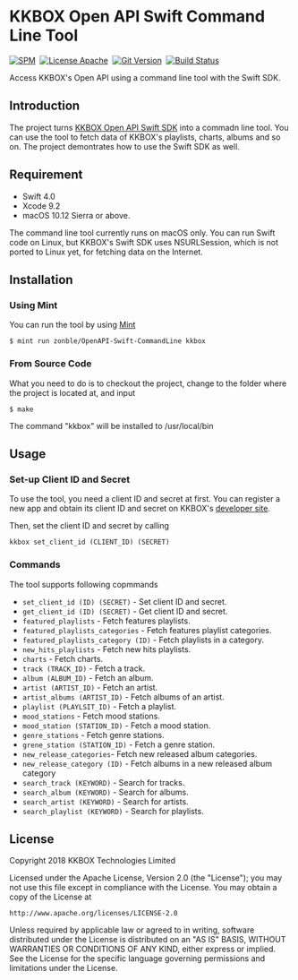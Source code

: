 # KKBOX Open API Swift Command Line Tool


[![SPM](https://img.shields.io/badge/spm-compatible-brightgreen.svg?style=flat)](https://swift.org/package-manager)&nbsp;
[![License Apache](https://img.shields.io/badge/license-Apache-green.svg?style=flat)](https://raw.githubusercontent.com/KKBOX/OpenAPI-Swift/master/LICENSE)&nbsp;
[![Git Version](https://img.shields.io/github/release/zonble/OpenAPI-Swift-CommandLine.svg)](https://github.com/zonble/OpenAPI-Swift-CommandLine/releases)&nbsp;
[![Build Status](https://travis-ci.org/zonble/OpenAPI-Swift-CommandLine.svg?branch=master)](https://travis-ci.org/zonble/OpenAPI-Swift-CommandLine)

Access KKBOX's Open API using a command line tool with the Swift SDK.

## Introduction

The project turns [KKBOX Open API Swift SDK](https://github.com/KKBOX/OpenAPI-Swift) into a commadn line tool. You can use the tool to fetch data of KKBOX's playlists, charts, albums and so on. The project demontrates how to use the Swift SDK as well.

## Requirement

- Swift 4.0
- Xcode 9.2
- macOS 10.12 Sierra or above.

The command line tool currently runs on macOS only. You can run Swift code on Linux, but KKBOX's Swift SDK uses NSURLSession, which is not ported to Linux yet, for fetching data on the Internet.

## Installation
### Using Mint

You can run the tool by using [Mint](https://github.com/yonaskolb/mint)

    $ mint run zonble/OpenAPI-Swift-CommandLine kkbox
### From Source Code

What you need to do is to checkout the project, change to the folder where the project is located at, and input

    $ make

The command "kkbox" will be installed to /usr/local/bin

## Usage

### Set-up Client ID and Secret

To use the tool, you need a client ID and secret at first. You can register a new app and obtain its client ID and secret on KKBOX's [developer site](https://developer.kkbox.com).

Then, set the client ID and secret by calling

    kkbox set_client_id (CLIENT_ID) (SECRET)

### Commands

The tool supports following copmmands

- `set_client_id (ID) (SECRET)` - Set client ID and secret.
- `get_client_id (ID) (SECRET)` - Get client ID and secret.
- `featured_playlists` - Fetch features playlists.
- `featured_playlists_categories` - Fetch features playlist categories.
- `featured_playlists_category (ID)` - Fetch playlists in a category.
- `new_hits_playlists` - Fetch new hits playlists.
- `charts` - Fetch charts.
- `track (TRACK_ID)` - Fetch a track.
- `album (ALBUM_ID)` - Fetch an album.
- `artist (ARTIST_ID)` - Fetch an artist.
- `artist_albums (ARTIST_ID)` - Fetch albums of an artist.
- `playlist (PLAYLSIT_ID)` - Fetch a playlist.
- `mood_stations` - Fetch mood stations.
- `mood_station (STATION_ID)` - Fetch a mood station.
- `genre_stations` - Fetch genre stations.
- `grene_station (STATION_ID)` - Fetch a genre station.
- `new_release_categories`- Fetch new released album categories.
- `new_release_category (ID)` - Fetch albums in a new released album category
- `search_track (KEYWORD)` - Search for tracks.
- `search_album (KEYWORD)` - Search for albums.
- `search_artist (KEYWORD)` - Search for artists.
- `search_playlist (KEYWORD)` - Search for playlists.

## License

Copyright 2018 KKBOX Technologies Limited

   Licensed under the Apache License, Version 2.0 (the "License");
   you may not use this file except in compliance with the License.
   You may obtain a copy of the License at

    http://www.apache.org/licenses/LICENSE-2.0

   Unless required by applicable law or agreed to in writing, software
   distributed under the License is distributed on an "AS IS" BASIS,
   WITHOUT WARRANTIES OR CONDITIONS OF ANY KIND, either express or implied.
   See the License for the specific language governing permissions and
   limitations under the License.

